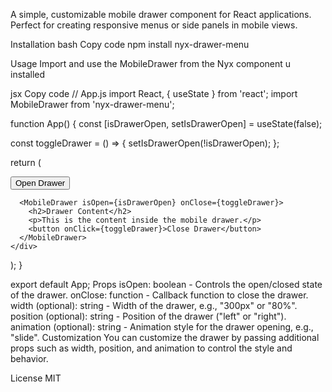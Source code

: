 A simple, customizable mobile drawer component for React applications. Perfect for creating responsive menus or side panels in mobile views.

Installation
bash
Copy code
npm install nyx-drawer-menu

Usage
Import and use the MobileDrawer from the Nyx component u installed 

jsx
Copy code
// App.js
import React, { useState } from 'react';
import MobileDrawer from 'nyx-drawer-menu';

function App() {
  const [isDrawerOpen, setIsDrawerOpen] = useState(false);

  const toggleDrawer = () => {
    setIsDrawerOpen(!isDrawerOpen);
  };

  return (
    <div>
      <button onClick={toggleDrawer}>Open Drawer</button>
      
      <MobileDrawer isOpen={isDrawerOpen} onClose={toggleDrawer}>
        <h2>Drawer Content</h2>
        <p>This is the content inside the mobile drawer.</p>
        <button onClick={toggleDrawer}>Close Drawer</button>
      </MobileDrawer>
    </div>
  );
}

export default App;
Props
isOpen: boolean - Controls the open/closed state of the drawer.
onClose: function - Callback function to close the drawer.
width (optional): string - Width of the drawer, e.g., "300px" or "80%".
position (optional): string - Position of the drawer ("left" or "right").
animation (optional): string - Animation style for the drawer opening, e.g., "slide".
Customization
You can customize the drawer by passing additional props such as width, position, and animation to control the style and behavior.

License
MIT

